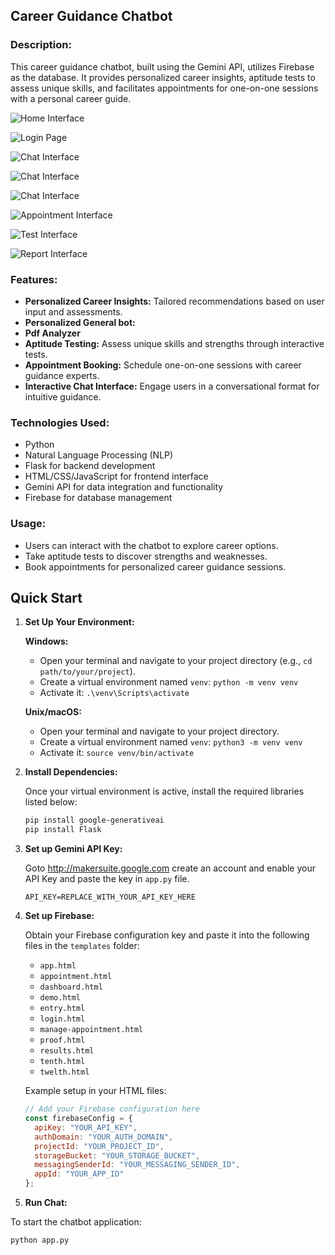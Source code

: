 ## Career Guidance Chatbot

### Description:
This career guidance chatbot, built using the Gemini API, utilizes Firebase as the database. It provides personalized career insights, aptitude tests to assess unique skills, and facilitates appointments for one-on-one sessions with a personal career guide.


![Home Interface](![image](https://github.com/user-attachments/assets/17d7bf22-e0f3-46ff-91be-6024bf7ed2a7)
)

![Login Page](![image](https://github.com/user-attachments/assets/93a34a39-759a-402d-9544-c20214c56f3b)
)

![Chat Interface](![image](https://github.com/user-attachments/assets/90d701db-b0df-4c87-b0a5-efa0d703adb5)
)

![Chat Interface](![image](https://github.com/user-attachments/assets/9dc5475e-7304-4e38-8b40-3f59b301e743)
)

![Chat Interface](![image](https://github.com/user-attachments/assets/205ddf7e-5533-4e8b-b1d8-b49ca22513fb)
)

![Appointment Interface](![image](https://github.com/user-attachments/assets/479c6f62-addb-4c1c-9786-1101bf2e705f)
)

![Test Interface](![image](https://github.com/user-attachments/assets/ec85688a-e20f-4dcf-9ecc-c11d150fd1b8)
)

![Report Interface](Report.png)

### Features:
- **Personalized Career Insights:** Tailored recommendations based on user input and assessments.
- **Personalized General bot:**
- **Pdf Analyzer**
- **Aptitude Testing:** Assess unique skills and strengths through interactive tests.
- **Appointment Booking:** Schedule one-on-one sessions with career guidance experts.
- **Interactive Chat Interface:** Engage users in a conversational format for intuitive guidance.

### Technologies Used:
- Python
- Natural Language Processing (NLP)
- Flask for backend development
- HTML/CSS/JavaScript for frontend interface
- Gemini API for data integration and functionality
- Firebase for database management

### Usage:
- Users can interact with the chatbot to explore career options.
- Take aptitude tests to discover strengths and weaknesses.
- Book appointments for personalized career guidance sessions.

## Quick Start

1. **Set Up Your Environment:**

   **Windows:**
   - Open your terminal and navigate to your project directory (e.g., `cd path/to/your/project`).
   - Create a virtual environment named `venv`: `python -m venv venv`
   - Activate it: `.\venv\Scripts\activate`

   **Unix/macOS:**
   - Open your terminal and navigate to your project directory.
   - Create a virtual environment named `venv`: `python3 -m venv venv`
   - Activate it: `source venv/bin/activate`

2. **Install Dependencies:**

   Once your virtual environment is active, install the required libraries listed below:

   ```bash
   pip install google-generativeai
   pip install Flask

3. **Set up Gemini API Key:**

   Goto http://makersuite.google.com create an account and enable your API Key and paste the key in `app.py` file.
   
   `API_KEY=REPLACE_WITH_YOUR_API_KEY_HERE`
   
4. **Set up Firebase:**

   Obtain your Firebase configuration key and paste it into the following files in the `templates` folder:
   - `app.html`
   - `appointment.html`
   - `dashboard.html`
   - `demo.html`
   - `entry.html`
   - `login.html`
   - `manage-appointment.html`
   - `proof.html`
   - `results.html`
   - `tenth.html`
   - `twelth.html`

   Example setup in your HTML files:

   ```javascript
   // Add your Firebase configuration here
   const firebaseConfig = {
     apiKey: "YOUR_API_KEY",
     authDomain: "YOUR_AUTH_DOMAIN",
     projectId: "YOUR_PROJECT_ID",
     storageBucket: "YOUR_STORAGE_BUCKET",
     messagingSenderId: "YOUR_MESSAGING_SENDER_ID",
     appId: "YOUR_APP_ID"
   };

6. **Run Chat:**

To start the chatbot application:

 ```bash
python app.py
